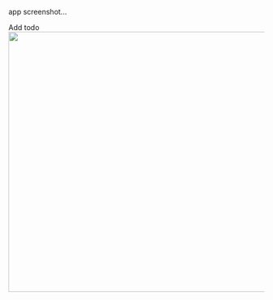 app screenshot...

Add todo
<img src="https://user-images.githubusercontent.com/67529119/192229204-284c25d7-61a2-4d13-a6a0-08b78b11d340.png" width="512" height="512"/>

